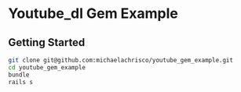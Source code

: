 # Youtube_dl Gem Example

## Getting Started
```Bash
git clone git@github.com:michaelachrisco/youtube_gem_example.git
cd youtube_gem_example
bundle
rails s
```
